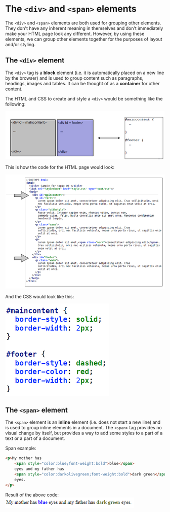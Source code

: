 # The `<div>` and `<span>` elements

The `<div>` and `<span>` elements are both used for grouping other elements. They don't have any inherent meaning in themselves and don't immediately make your HTML page look any different. However, by using these elements, we can group other elements together for the purposes of layout and/or styling.


## The `<div>` element

The `<div>` tag is a **block** element (i.e. it is automatically placed on a new line by the browser) and is used to group content such as paragraphs, headings, images and tables. It can be thought of as a **container** for other content.

The HTML and CSS to create and style a `<div>` would be something like the following:

![](./img/03.png)

This is how the code for the HTML page would look:

![](./img/04.png)

And the CSS would look like this:

![](./img/05.png)


## The `<span>` element

The `<span>` element is an **inline** element (i.e. does not start a new line) and is used to group inline elements in a document. The `<span>` tag provides no visual change by itself, but provides a way to add some styles to a part of a text or a part of a document.

Span example:
```html
<p>My mother has
	<span style="color:blue;font-weight:bold">blue</span>
    eyes and my father has
    <span style="color:darkolivegreen;font-weight:bold">dark green</span>
    eyes.
</p>
```

Result of the above code:
![](./img/06.png)
